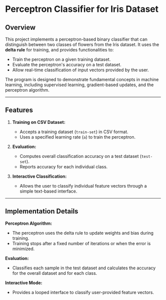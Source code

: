 # Perceptron Classifier for Iris Dataset

## Overview

This project implements a perceptron-based binary classifier that can distinguish between two classes of flowers from the Iris dataset. It uses the **delta rule** for training, and provides functionalities to:
- Train the perceptron on a given training dataset.
- Evaluate the perceptron's accuracy on a test dataset.
- Allow real-time classification of input vectors provided by the user.

The program is designed to demonstrate fundamental concepts in machine learning, including supervised learning, gradient-based updates, and the perceptron algorithm.

---

## Features

1. **Training on CSV Dataset:**
   - Accepts a training dataset (`train-set`) in CSV format.
   - Uses a specified learning rate (`a`) to train the perceptron.

2. **Evaluation:**
   - Computes overall classification accuracy on a test dataset (`test-set`).
   - Reports accuracy for each individual class.

3. **Interactive Classification:**
   - Allows the user to classify individual feature vectors through a simple text-based interface.

---
## Implementation Details
**Perceptron Algorithm:**

   - The perceptron uses the delta rule to update weights and bias during training.
   - Training stops after a fixed number of iterations or when the error is minimized.

**Evaluation:**

   - Classifies each sample in the test dataset and calculates the accuracy for the overall dataset and for each class.

**Interactive Mode:**

   - Provides a looped interface to classify user-provided feature vectors.
